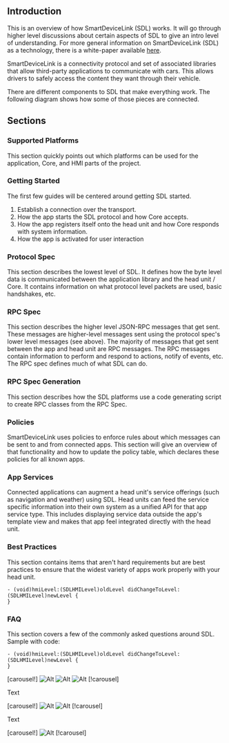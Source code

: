 ## Introduction

This is an overview of how SmartDeviceLink (SDL) works. It will go through higher level discussions about certain aspects of SDL to give an intro level of understanding. For more general information on SmartDeviceLink (SDL) as a technology, there is a white-paper available [here](https://smartdevicelink.com/resources/).

SmartDeviceLink is a connectivity protocol and set of associated libraries that allow third-party applications to communicate with cars. This allows drivers to safely access the content they want through their vehicle. 

There are different components to SDL that make everything work. The following diagram shows how some of those pieces are connected. 

## Sections

### Supported Platforms

This section quickly points out which platforms can be used for the application, Core, and HMI parts of the project.

### Getting Started

The first few guides will be centered around getting SDL started. 

1. Establish a connection over the transport.
2. How the app starts the SDL protocol and how Core accepts.
3. How the app registers itself onto the head unit and how Core responds with system information.
4. How the app is activated for user interaction

### Protocol Spec

This section describes the lowest level of SDL. It defines how the byte level data is communicated between the application library and the head unit / Core. It contains information on what protocol level packets are used, basic handshakes, etc.

### RPC Spec

This section describes the higher level JSON-RPC messages that get sent. These messages are higher-level messages sent using the protocol spec's lower level messages (see above). The majority of messages that get sent between the app and head unit are RPC messages. The RPC messages contain information to perform and respond to actions, notify of events, etc. The RPC spec defines much of what SDL can do.

### RPC Spec Generation

This section describes how the SDL platforms use a code generating script to create RPC classes from the RPC Spec.

### Policies

SmartDeviceLink uses policies to enforce rules about which messages can be sent to and from connected apps. This section will give an overview of that functionality and how to update the policy table, which declares these policies for all known apps.

### App Services

Connected applications can augment a head unit's service offerings (such as navigation and weather) using SDL. Head units can feed the service specific information into their own system as a unified API for that app service type. This includes displaying service data outside the app's template view and makes that app feel integrated directly with the head unit.

### Best Practices

This section contains items that aren't hard requirements but are best practices to ensure that the widest variety of apps work properly with your head unit.

```objc
- (void)hmiLevel:(SDLHMILevel)oldLevel didChangeToLevel:(SDLHMILevel)newLevel {
}
```
### FAQ

This section covers a few of the commonly asked questions around SDL.
Sample with code:

```objc
- (void)hmiLevel:(SDLHMILevel)oldLevel didChangeToLevel:(SDLHMILevel)newLevel {
}
```
[carousel!]
![Alt](/assets/HighLevelDiagram.png)
![Alt](/assets/HighLevelDiagram.png "Nothing to say")
![Alt](/assets/HighLevelDiagram.png "Must have a title")
[!carousel]

Text

[carousel!]
![Alt](/assets/HighLevelDiagram.png "Hello There")
![Alt](/assets/HighLevelDiagram.png "Must have a title")
[!carousel]

Text

[carousel!]
![Alt](/assets/HighLevelDiagram.png "Hello There")
[!carousel]
